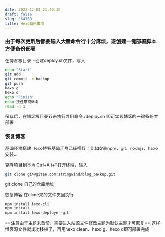 ```yaml
---
date: 2023-12-03 21:40:10
draft: false
slug: '64769'
title: Hexo备份事项
---
```


### 由于每次更新后都要输入大量命令行十分麻烦，遂创建一键部署脚本方便备份部署

在博客根目录下创建deploy.sh文件，写入


```bash
echo "Start"
git add .
git commit -m backup
git push
hexo g
hexo d
echo "Finish"
echo 按任意键继续
read -n 1
```
保存后，在博客根目录双击执行或用命令./deploy.sh 即可实现博客的一键备份并部署

### 恢复博客
基础环境搭建
Hexo博客基础环境已经搭好：比如安装npm、git、nodejs、hexo安装…

克隆项目到本地
Ctrl+Alt+T打开终端，输入


```bash
git clone git@gitee.com:stringwind/blog_backup.git
```
git clone 自己的仓库地址

恢复博客
在clone来的文件夹里执行


```bash
npm install hexo-cli
npm install
npm install hexo-deployer-git
```
==注意由于主题未备份，需要进入站源文件修改主题为默认主题才可恢复==
这样博客源文件就成功移植了，再用hexo clean、hexo g、hexo d即可部署完成